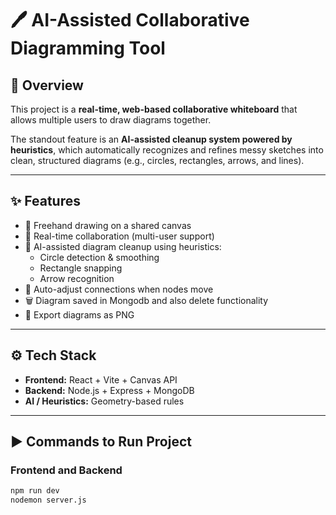 # 🖊️ AI-Assisted Collaborative Diagramming Tool

## 📌 Overview
This project is a **real-time, web-based collaborative whiteboard** that allows multiple users to draw diagrams together.  

The standout feature is an **AI-assisted cleanup system powered by heuristics**, which automatically recognizes and refines messy sketches into clean, structured diagrams (e.g., circles, rectangles, arrows, and lines).

---

## ✨ Features
- 📝 Freehand drawing on a shared canvas  
- 🤝 Real-time collaboration (multi-user support)  
- 🧠 AI-assisted diagram cleanup using heuristics:  
  - Circle detection & smoothing  
  - Rectangle snapping  
  - Arrow recognition  
- 🔄 Auto-adjust connections when nodes move  
- 🗑️ Diagram saved in Mongodb and also delete functionality  
- 💾 Export diagrams as PNG  

---

## ⚙️ Tech Stack
- **Frontend:** React + Vite + Canvas API  
- **Backend:** Node.js + Express + MongoDB  
- **AI / Heuristics:** Geometry-based rules  

---

## ▶️ Commands to Run Project
### Frontend and Backend
```sh
npm run dev
nodemon server.js
